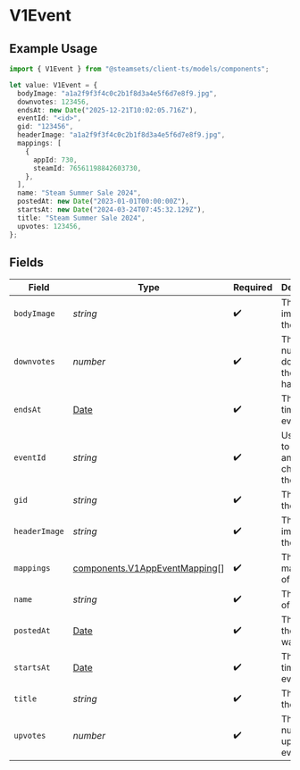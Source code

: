 # V1Event

## Example Usage

```typescript
import { V1Event } from "@steamsets/client-ts/models/components";

let value: V1Event = {
  bodyImage: "a1a2f9f3f4c0c2b1f8d3a4e5f6d7e8f9.jpg",
  downvotes: 123456,
  endsAt: new Date("2025-12-21T10:02:05.716Z"),
  eventId: "<id>",
  gid: "123456",
  headerImage: "a1a2f9f3f4c0c2b1f8d3a4e5f6d7e8f9.jpg",
  mappings: [
    {
      appId: 730,
      steamId: 76561198842603730,
    },
  ],
  name: "Steam Summer Sale 2024",
  postedAt: new Date("2023-01-01T00:00:00Z"),
  startsAt: new Date("2024-03-24T07:45:32.129Z"),
  title: "Steam Summer Sale 2024",
  upvotes: 123456,
};
```

## Fields

| Field                                                                                         | Type                                                                                          | Required                                                                                      | Description                                                                                   | Example                                                                                       |
| --------------------------------------------------------------------------------------------- | --------------------------------------------------------------------------------------------- | --------------------------------------------------------------------------------------------- | --------------------------------------------------------------------------------------------- | --------------------------------------------------------------------------------------------- |
| `bodyImage`                                                                                   | *string*                                                                                      | :heavy_check_mark:                                                                            | The body image of the event                                                                   | a1a2f9f3f4c0c2b1f8d3a4e5f6d7e8f9.jpg                                                          |
| `downvotes`                                                                                   | *number*                                                                                      | :heavy_check_mark:                                                                            | The number of downvotes the event has                                                         | 123456                                                                                        |
| `endsAt`                                                                                      | [Date](https://developer.mozilla.org/en-US/docs/Web/JavaScript/Reference/Global_Objects/Date) | :heavy_check_mark:                                                                            | The end time of the event                                                                     |                                                                                               |
| `eventId`                                                                                     | *string*                                                                                      | :heavy_check_mark:                                                                            | Use this ID to make any changes to the event                                                  |                                                                                               |
| `gid`                                                                                         | *string*                                                                                      | :heavy_check_mark:                                                                            | The gid of the event                                                                          | 123456                                                                                        |
| `headerImage`                                                                                 | *string*                                                                                      | :heavy_check_mark:                                                                            | The header image of the event                                                                 | a1a2f9f3f4c0c2b1f8d3a4e5f6d7e8f9.jpg                                                          |
| `mappings`                                                                                    | [components.V1AppEventMapping](../../models/components/v1appeventmapping.md)[]                | :heavy_check_mark:                                                                            | The mappings of the event                                                                     |                                                                                               |
| `name`                                                                                        | *string*                                                                                      | :heavy_check_mark:                                                                            | The name of the event                                                                         | Steam Summer Sale 2024                                                                        |
| `postedAt`                                                                                    | [Date](https://developer.mozilla.org/en-US/docs/Web/JavaScript/Reference/Global_Objects/Date) | :heavy_check_mark:                                                                            | The time the event was posted                                                                 | 2023-01-01T00:00:00Z                                                                          |
| `startsAt`                                                                                    | [Date](https://developer.mozilla.org/en-US/docs/Web/JavaScript/Reference/Global_Objects/Date) | :heavy_check_mark:                                                                            | The start time of the event                                                                   |                                                                                               |
| `title`                                                                                       | *string*                                                                                      | :heavy_check_mark:                                                                            | The title of the event                                                                        | Steam Summer Sale 2024                                                                        |
| `upvotes`                                                                                     | *number*                                                                                      | :heavy_check_mark:                                                                            | The number of upvotes the event has                                                           | 123456                                                                                        |